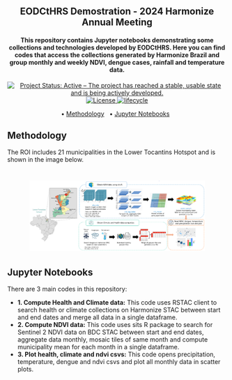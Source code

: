 <h2 align="center">
  EODCtHRS Demostration - 2024 Harmonize Annual Meeting
</h2>

<h4 align="center">This repository contains Jupyter notebooks demonstrating some collections and technologies developed by EODCtHRS. Here you can find codes that access the collections generated by Harmonize Brazil and group monthly and weekly NDVI, dengue cases, rainfall and temperature data.</h5>

<p align="center">
  <a href="https://www.repostatus.org/#active">
    <img src="https://www.repostatus.org/badges/latest/active.svg" alt="Project Status: Active – The project has reached a stable, usable state and is being actively developed.">
  </a>
  <a href="https://opensource.org/licenses/MIT">
    <img src="https://img.shields.io/badge/license-MIT-green" alt="License">
  </a>
  <a href="https://www.tidyverse.org/lifecycle/#maturing">
    <img src="https://img.shields.io/badge/lifecycle-maturing-blue.svg" alt="lifecycle">
  </a>
</p>

<p align="center">  
  • <a href="#methodology">Methodology</a> &nbsp;
  • <a href="#jupyter-notebooks">Jupyter Notebooks</a> &nbsp;
</p>

## Methodology

The ROI includes 21 municipalities in the Lower Tocantins Hotspot and is shown in the image below.

<h1 align="center">
  <img src="README_flowchart_roi.png" width="80%" style="text-align: center"/>
</h1>

## Jupyter Notebooks

There are 3 main codes in this repository:

- **1. Compute Health and Climate data:** This code uses RSTAC client to search health or climate collections on Harmonize STAC between start and end dates and merge all data in a single dataframe.
- **2. Compute NDVI data:** This code uses sits R package to search for Sentinel 2 NDVI data on BDC STAC between start and end dates, aggregate data monthly, mosaic tiles of same month and compute municipality mean for each month in a single dataframe.
- **3. Plot health, climate and ndvi csvs:** This code opens precipitation, temperature, dengue and ndvi csvs and plot all monthly data in scatter plots.
